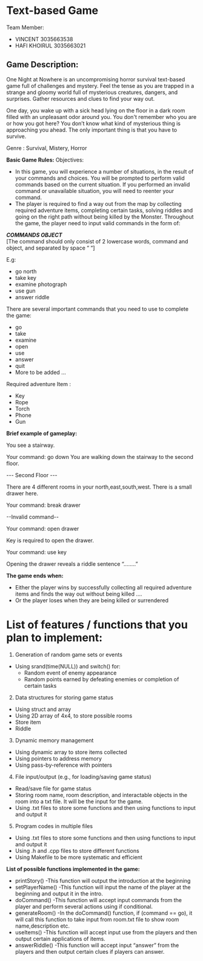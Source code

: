 # Text-based Game

Team Member:
- VINCENT 3035663538
- HAFI KHOIRUL 3035663021

## **Game Description:**
One Night at Nowhere is an uncompromising horror survival text-based game full of challenges and mystery. Feel the tense as you are trapped in a strange and gloomy world full of mysterious creatures, dangers, and surprises. Gather resources and clues to find your way out.

One day, you wake up with a sick head lying on the floor in a dark room filled with an unpleasant odor around you. You don't remember who you are or how you got here? You don’t know what kind of mysterious thing is approaching you ahead. The only important thing is that you have to survive. 

Genre : Survival, Mistery, Horror

**Basic Game Rules:**
Objectives:
- In this game, you will experience a number of situations, in the result of your commands and choices. You will be prompted to perform valid commands based on the current situation. If you performed an invalid command or unavailable situation, you will need to reenter your command. 
- The player is required to find a way out from the map by collecting required adventure items, completing certain tasks, solving riddles and going on the right path without being killed by the Monster. Throughout the game, the player need to input valid commands in the form of:

***COMMANDS OBJECT***  
[The command should only consist of 2 lowercase words, command and object, and separated by space “ “]

E.g: 
- go north
- take key
- examine photograph
- use gun
- answer riddle

There are several important commands that you need to use to complete the game:
- go
- take
- examine
- open
- use
- answer
- quit 
- More to be added ...
	
Required adventure Item : 
- Key
- Rope
- Torch
- Phone
- Gun

**Brief example of gameplay:**

You see a stairway.

Your command: go down
You are walking down the stairway to the second floor.

--- Second Floor ---

There are 4 different rooms in your north,east,south,west. There is a small drawer here.

Your command: break drawer

--Invalid command--

Your command: open drawer

Key is required to open the drawer.

Your command: use key

Opening the drawer reveals a riddle sentence “........”


**The game ends when:**
- Either the player wins by successfully collecting all required adventure items and finds the way out without being killed …. 
- Or the player loses when they are being killed or surrendered 

# **List of features / functions that you plan to implement:**
1. Generation of random game sets or events
- Using srand(time(NULL)) and switch() for:
  - Random event of enemy appearance
  - Random points earned by defeating enemies or completion of certain tasks
2. Data structures for storing game status
- Using struct and array
- Using 2D array of 4x4, to store possible rooms
- Store item 
- Riddle
3. Dynamic memory management
- Using dynamic array to store items collected
- Using pointers to address memory
- Using pass-by-reference with pointers
4. File input/output (e.g., for loading/saving game status)
- Read/save file for game status
- Storing room name, room description, and interactable objects in the room into a txt file. It will be the input for the game.
- Using .txt files to store some functions and then using <fstream> functions to input and output it
5. Program codes in multiple files
- Using .txt files to store some functions and then using <fstream> functions to input and output it
- Using .h and .cpp files to store different functions 
- Using Makefile to be more systematic and efficient

**List of possible functions implemented in the game:**
- printStory()
  -This function will output the introduction at the beginning
- setPlayerName()
  -This function will input the name of the player at the beginning and output it in the intro.
- doCommand()
  -This function will accept input commands from the player and perform several actions using if conditional.
- generateRoom()
  -In the doCommand() function, if (command == go), it will call this function to take input from room.txt file to show room name,description etc.
- useItems()
  -This function will accept input use from the players and then output certain applications of items.
- answerRiddle()
  -This function will accept input “answer” from the players and then output certain clues if players can answer.

